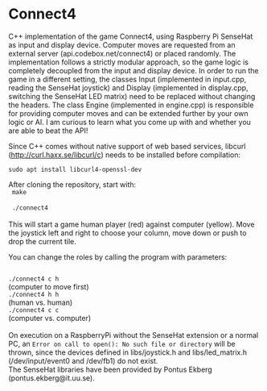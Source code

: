 # Connect4
C++ implementation of the game Connect4, using Raspberry Pi SenseHat as input and display device. Computer moves are requested from an external server (api.codebox.net/connect4) or placed randomly.
The implementation follows a strictly modular approach, so the game logic is completely decoupled from the input and display device. In order to run the game in a different setting, the classes Input (implemented in input.cpp, reading the SenseHat joystick) and Display (implemented in display.cpp, switching the SenseHat LED matrix) need to be replaced without changing the headers.
The class Engine (implemented in engine.cpp) is responsible for providing computer moves and can be extended further by your own logic or AI. I am curious to learn what you come up with and whether you are able to beat the API!

Since C++ comes without native support of web based services, libcurl (http://curl.haxx.se/libcurl/c) needs to be installed before compilation:

<code>sudo apt install libcurl4-openssl-dev</code>

After cloning the repository, start with:
<br><code>
make
</code><br><code>
./connect4
</code><br><br>
This will start a game human player (red) against computer (yellow).
Move the joystick left and right to choose your column, move down or push to drop the current tile.

You can change the roles by calling the program with parameters:

<code>
./connect4 c h
</code> (computer to move first)

<code>
./connect4 h h
</code> (human vs. human)

<code>
./connect4 c c
</code> (computer vs. computer)
<br><br>
On execution on a RaspberryPi without the SenseHat extension or a normal PC, an
<code>Error on call to open(): No such file or directory</code>
will be thrown, since the devices defined in libs/joystick.h and libs/led_matrix.h (/dev/input/event0 and /dev/fb1) do not exist.<br>
The SenseHat libraries have been provided by Pontus Ekberg (pontus.ekberg@it.uu.se).
